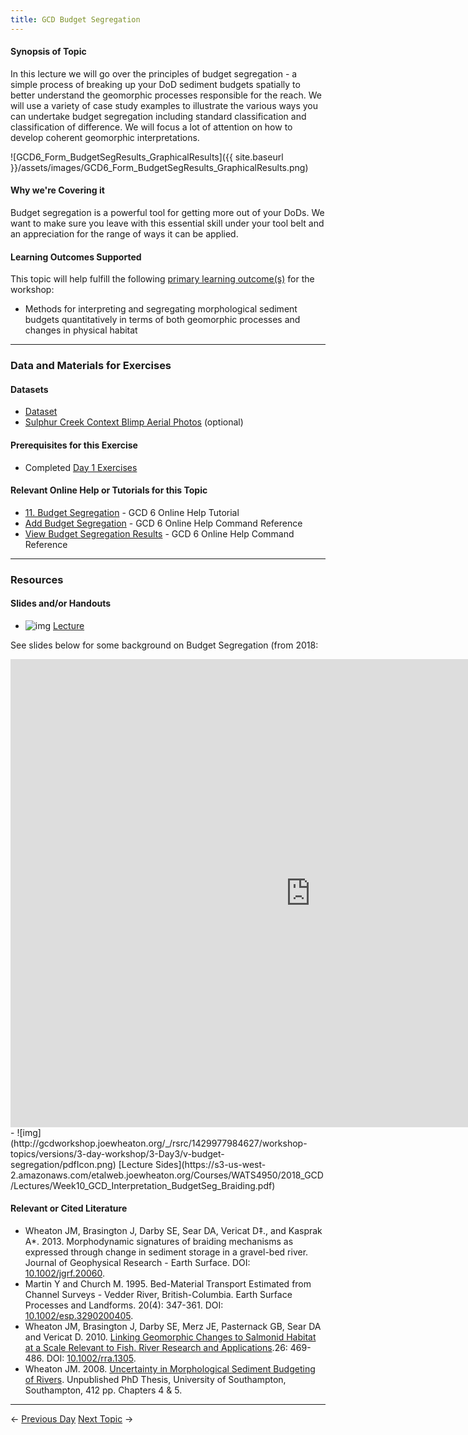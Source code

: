 ```yaml
---
title: GCD Budget Segregation
---
```


#### Synopsis of Topic

In this lecture we will go over the principles of budget segregation - a simple process of breaking up your DoD sediment budgets spatially to better understand the geomorphic processes responsible for the reach. We will use a variety of case study examples to illustrate the various ways you can undertake budget segregation including standard classification and classification of difference. We will focus a lot of attention on how to develop coherent geomorphic interpretations.

![GCD6_Form_BudgetSegResults_GraphicalResults]({{ site.baseurl }}/assets/images/GCD6_Form_BudgetSegResults_GraphicalResults.png)

#### Why we're Covering it

Budget segregation is a powerful tool for getting more out of your DoDs. We want to make sure you leave with this essential skill under your tool belt and an appreciation for the range of ways it can be applied.

#### Learning Outcomes Supported

This topic will help fulfill the following [primary learning outcome(s)](http://gcdworkshop.joewheaton.org/syllabus/primary-learning-outcomes) for the workshop:

- Methods for interpreting and segregating morphological sediment budgets quantitatively in terms of both geomorphic processes and changes in physical habitat

------

### Data and Materials for Exercises

#### Datasets

- [Dataset](http://etal.usu.edu/GCD/Workshop/2014_ANZGG/Excercises/Q_BudgetSeg.zip)
- [Sulphur Creek Context Blimp Aerial Photos](http://etal.usu.edu/GCD/Workshop/2012May/APs.zip) (optional)

#### Prerequisites for this Exercise

- Completed [Day 1 Exercises](http://gcdworkshop.joewheaton.org/workshop-topics/versions/2-day-workshop/anzgg-workshop-topics/1-surveying-principles-change-detection)

#### Relevant Online Help or Tutorials for this Topic

- [11. Budget Segregation](http://gcd6help.joewheaton.org/tutorials--how-to/11-budget-segregation) - GCD 6 Online Help Tutorial
- [Add Budget Segregation](http://gcd6help.joewheaton.org/gcd-command-reference/gcd-project-explorer/l-individual-change-detection-context-menu/v-add-budget-segregation)  - GCD 6 Online Help Command Reference
- [View Budget Segregation Results](http://gcd6help.joewheaton.org/gcd-command-reference/gcd-project-explorer/n-individual-budget-segregation-context-menu/i-view-budget-segregation-results) - GCD 6 Online Help Command Reference

------

### Resources

#### Slides and/or Handouts

- ![img](http://gcdworkshop.joewheaton.org/_/rsrc/1429977984627/workshop-topics/versions/3-day-workshop/3-Day3/v-budget-segregation/pdfIcon.png)  [Lecture](http://etal.usu.edu/GCD/Workshop/2014_ANZGG/Q_BudgetSegregation.pdf)

See slides below for some background on Budget Segregation (from 2018:

<iframe src="https://docs.google.com/presentation/d/e/2PACX-1vQ730SFqqmUorMxH1JU5qjquiuZh3zJ8yYCn6AjDhayBASIcQuOmyS7N5ByqoEJIf_lEOwMjYtQhj39/embed?start=false&loop=false&delayms=3000" frameborder="0" width="960" height="749" allowfullscreen="true" mozallowfullscreen="true" webkitallowfullscreen="true"></iframe>
- ![img](http://gcdworkshop.joewheaton.org/_/rsrc/1429977984627/workshop-topics/versions/3-day-workshop/3-Day3/v-budget-segregation/pdfIcon.png)  [Lecture Sides](https://s3-us-west-2.amazonaws.com/etalweb.joewheaton.org/Courses/WATS4950/2018_GCD/Lectures/Week10_GCD_Interpretation_BudgetSeg_Braiding.pdf)

#### Relevant or Cited Literature

- Wheaton JM, Brasington J, Darby SE, Sear DA, Vericat D‡., and Kasprak A*. 2013. Morphodynamic signatures of braiding mechanisms as expressed through change in sediment storage in a gravel-bed river. Journal of Geophysical Research - Earth Surface. DOI: [10.1002/jgrf.20060](http://dx.doi.org/10.1002/jgrf.20060).
- Martin Y and Church M. 1995. Bed-Material Transport Estimated from Channel Surveys - Vedder River, British-Columbia. Earth Surface Processes and Landforms. 20(4): 347-361. DOI: [10.1002/esp.3290200405](http://dx.doi.org/10.1002/esp.3290200405).
- Wheaton JM, Brasington J, Darby SE, Merz JE, Pasternack GB, Sear DA and Vericat D. 2010. [Linking Geomorphic Changes to Salmonid Habitat at a Scale Relevant to Fish. River Research and Applications](http://www.joewheaton.org/Home/research/paper-downloads/Wheaton_EcohydraulicSI_RRA.pdf).26: 469-486. DOI: [10.1002/rra.1305](http://dx.doi.org/10.1002/rra.1305).
- Wheaton JM. 2008. [Uncertainty in Morphological Sediment Budgeting of Rivers](http://www.joewheaton.org/Home/research/projects-1/morphological-sediment-budgeting/phdthesis). Unpublished PhD Thesis, University of Southampton, Southampton, 412 pp. Chapters 4 & 5.

------

← [Previous Day](http://gcdworkshop.joewheaton.org/workshop-topics/versions/2-day-workshop/anzgg-workshop-topics/2-application-interpretations-of-change-detection-day-2/p-interpreting-outputs-of-gcd-tricks-tips)            [Next Topic](http://gcdworkshop.joewheaton.org/workshop-topics/versions/2-day-workshop/anzgg-workshop-topics/2-application-interpretations-of-change-detection-day-2/r-applications-of-change-detection) →
